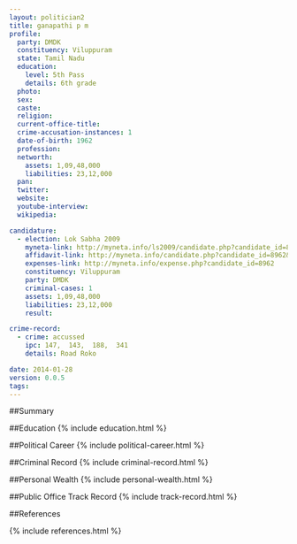 ```yaml
---
layout: politician2
title: ganapathi p m
profile: 
  party: DMDK
  constituency: Viluppuram
  state: Tamil Nadu
  education: 
    level: 5th Pass
    details: 6th grade
  photo: 
  sex: 
  caste: 
  religion: 
  current-office-title: 
  crime-accusation-instances: 1
  date-of-birth: 1962
  profession: 
  networth: 
    assets: 1,09,48,000
    liabilities: 23,12,000
  pan: 
  twitter: 
  website: 
  youtube-interview: 
  wikipedia: 

candidature: 
  - election: Lok Sabha 2009
    myneta-link: http://myneta.info/ls2009/candidate.php?candidate_id=8962
    affidavit-link: http://myneta.info/candidate.php?candidate_id=8962&scan=original
    expenses-link: http://myneta.info/expense.php?candidate_id=8962
    constituency: Viluppuram 
    party: DMDK
    criminal-cases: 1
    assets: 1,09,48,000
    liabilities: 23,12,000
    result:  

crime-record: 
  - crime: accussed
    ipc: 147,  143,  188,  341
    details: Road Roko 

date: 2014-01-28
version: 0.0.5
tags: 
---
```

##Summary


##Education
{% include education.html %}


##Political Career
{% include political-career.html %}


##Criminal Record
{% include criminal-record.html %}


##Personal Wealth
{% include personal-wealth.html %}


##Public Office Track Record
{% include track-record.html %}


##References


{% include references.html %}